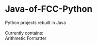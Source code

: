 # Java-of-FCC-Python
Python projects rebuilt in Java
<br>
<br>
Currently contains:<br>
Arithmetic Formatter
